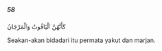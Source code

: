 ##### 58

<span class="ayah">كَأَنَّهُنَّ ٱلْيَاقُوتُ وَٱلْمَرْجَانُ</span>

<span class="ayah_translation">Seakan-akan bidadari itu permata yakut dan marjan.</span>
